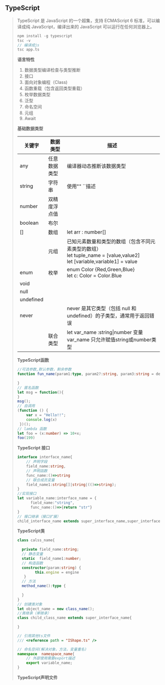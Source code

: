 ## TypeScript

> TypeScript 是 JavaScript 的一个超集，支持 ECMAScript 6 标准，可以编译成纯 JavaScript，编译出来的 JavaScript 可以运行在任何浏览器上。
>
> ~~~c
> npm install -g typescript
> tsc -v
> // 编译成js
> tsc app.ts 
> ~~~
>
> **语言特性**
>
> 1. 数据类型编译检查与类型推断
> 2. 接口
> 3. 面向对象编程（Class)
> 4. 函数重载（包含返回类型重载）
> 5. 枚举数据类型
> 6. 泛型
> 7. 命名空间
> 8. 元组
> 9. Await
>
> **基础数据类型**
>
> | 关键字    | 数据类型     | 描述                                                         |
> | --------- | ------------ | ------------------------------------------------------------ |
> | any       | 任意数据类型 | 编译器动态推断该数据类型                                     |
> | string    | 字符串       | 使用""  ``描述                                               |
> | number    | 双精度浮点值 |                                                              |
> | boolean   | 布尔         |                                                              |
> | []        | 数组         | let arr : number[]                                           |
> |           | 元组         | 已知元素数量和类型的数组（包含不同元素类型的数组）<br /> let tuple_name = [value,value2]<br />let [variable,variable1] = value |
> | enum      | 枚举         | enum Color {Red,Green,Blue}<br />let c: Color = Color.Blue   |
> | void      |              |                                                              |
> | null      |              |                                                              |
> | undefined |              |                                                              |
> | never     |              | never 是其它类型（包括 null 和 undefined）的子类型，通常用于返回错误 |
> |           | 联合类型     | let var_name :string\|number 变量var_name 只允许赋值string或number类型 |
>
> 
>
> **TypeScript函数**
>
> ~~~typescript
> //可选参数,默认参数，剩余参数
> function fun_name(param1:type, param2?:string, param3:string = default_value, ...params4:string[]):return_type{
>     
> }
> // 匿名函数
> let msg = function(){
> }
> msg();
> // 自调用
> (function () { 
>     var x = "Hello!!";   
>     console.log(x)     
>  })();
> // lambda 函数
> let foo = (x:number) => 10+x;
> foo(199)
> 
> ~~~
>
> **TypeScript 接口**
>
> ~~~typescript
> interface interface_name{
>     // 声明字段
>     field_name:string,
>     // 声明函数
>     func_name:()=>string
>     // 联合成员变量
>     field_name1:string[]|string|(()=>string);
> }
> //实现接口
> let variable_name:interface_name = {
>       field_name:"string",
>       func_name:()=>{return "str"}
> }
> // 接口继承（接口扩展）
> child_interface_name extends super_interface_name,super_interface_name2
> ~~~
>
> **TypeScript类**
>
> ~~~typescript
> class calss_name{
>    
>   private field_name:string;
>   // 静态变量
>   static  field_name1:number;
>   // 构造函数
>   constructor(param:string) { 
>         this.engine = engine 
>    }  
>   // 方法
>   method_name():type {
>     
>   }
> }
> // 创建类对象
> let object_name = new class_name();
> //类继承（单继承）
> class child_class_name extends super_interface_name{
>     
> }
> 
> // 引用其他ts文件
> /// <reference path = "IShape.ts" /> 
> 
> // 命名空间(解决对象，方法，变量重名)
> namespace  namespace_name{
>     // 外部使用需要export描述
>     export variable_name;
> }
> 
> 
> ~~~
>
> **TypeScript声明文件**


